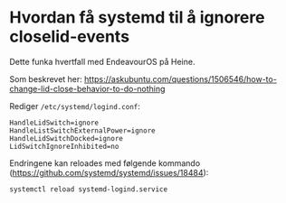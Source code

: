 # Hvordan få systemd til å ignorere closelid-events

Dette funka hvertfall med EndeavourOS på Heine.

Som beskrevet her: https://askubuntu.com/questions/1506546/how-to-change-lid-close-behavior-to-do-nothing

Rediger `/etc/systemd/logind.conf`:

```
HandleLidSwitch=ignore
HandleListSwitchExternalPower=ignore
HandleLidSwitchDocked=ignore
LidSwitchIgnoreInhibited=no
```

Endringene kan reloades med følgende kommando (https://github.com/systemd/systemd/issues/18484):

```
systemctl reload systemd-logind.service
```
